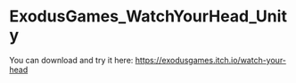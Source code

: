 # ExodusGames_WatchYourHead_Unity
You can download and try it here: https://exodusgames.itch.io/watch-your-head
